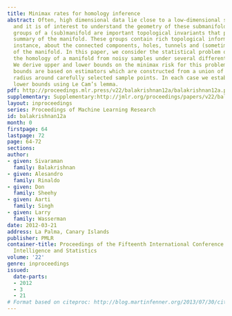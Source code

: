 ```yaml
---
title: Minimax rates for homology inference
abstract: Often, high dimensional data lie close to a low-dimensional submanifold
  and it is of interest to understand the geometry of these submanifolds. The homology
  groups of a (sub)manifold are important topological invariants that provide an algebraic
  summary of the manifold. These groups contain rich topological information, for
  instance, about the connected components, holes, tunnels and (sometimes) the dimension
  of the manifold. In this paper, we consider the statistical problem of estimating
  the homology of a manifold from noisy samples under several different noise models.
  We derive upper and lower bounds on the minimax risk for this problem. Our upper
  bounds are based on estimators which are constructed from a union of balls of appropriate
  radius around carefully selected sample points. In each case we establish complementary
  lower bounds using Le Cam’s lemma.
pdf: http://proceedings.mlr.press/v22/balakrishnan12a/balakrishnan12a.pdf
supplementary: Supplementary:http://jmlr.org/proceedings/papers/v22/balakrishnan12a/balakrishnan12aSupple.pdf
layout: inproceedings
series: Proceedings of Machine Learning Research
id: balakrishnan12a
month: 0
firstpage: 64
lastpage: 72
page: 64-72
sections: 
author:
- given: Sivaraman
  family: Balakrishnan
- given: Alesandro
  family: Rinaldo
- given: Don
  family: Sheehy
- given: Aarti
  family: Singh
- given: Larry
  family: Wasserman
date: 2012-03-21
address: La Palma, Canary Islands
publisher: PMLR
container-title: Proceedings of the Fifteenth International Conference on Artificial
  Intelligence and Statistics
volume: '22'
genre: inproceedings
issued:
  date-parts:
  - 2012
  - 3
  - 21
# Format based on citeproc: http://blog.martinfenner.org/2013/07/30/citeproc-yaml-for-bibliographies/
---
```

